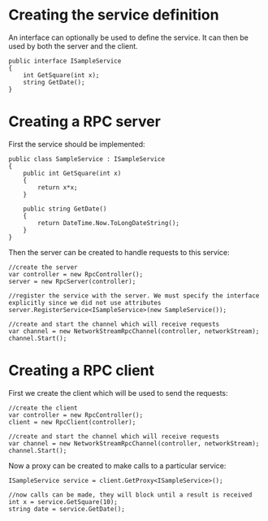 # Creating the service definition #

An interface can optionally be used to define the service. It can then be used by both the server and the client.

```
public interface ISampleService
{
    int GetSquare(int x);
    string GetDate();
}
```


# Creating a RPC server #

First the service should be implemented:
```
public class SampleService : ISampleService
{
    public int GetSquare(int x)
    {
        return x*x;
    }

    public string GetDate()
    {
        return DateTime.Now.ToLongDateString();
    }
}
```

Then the server can be created to handle requests to this service:
```
//create the server
var controller = new RpcController();
server = new RpcServer(controller);

//register the service with the server. We must specify the interface explicitly since we did not use attributes
server.RegisterService<ISampleService>(new SampleService());

//create and start the channel which will receive requests
var channel = new NetworkStreamRpcChannel(controller, networkStream);
channel.Start();
```

# Creating a RPC client #

First we create the client which will be used to send the requests:
```
//create the client
var controller = new RpcController();
client = new RpcClient(controller);

//create and start the channel which will receive requests
var channel = new NetworkStreamRpcChannel(controller, networkStream);
channel.Start();
```

Now a proxy can be created to make calls to a particular service:
```
ISampleService service = client.GetProxy<ISampleService>();

//now calls can be made, they will block until a result is received
int x = service.GetSquare(10);
string date = service.GetDate();
```